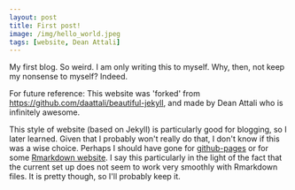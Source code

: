 ```yaml
---
layout: post
title: First post!
image: /img/hello_world.jpeg
tags: [website, Dean Attali]
---
```


My first blog. So weird. I am only writing this to myself. Why, then, not keep my nonsense to myself? Indeed. 

For future reference:
This website was 'forked' from https://github.com/daattali/beautiful-jekyll, and made by Dean Attali who is infinitely awesome. 

This style of website (based on Jekyll) is particularly good for blogging, so I later learned. Given that I probably won't really do that, I don't know if this was a wise choice. Perhaps I should have gone for [github-pages](https://pages.github.com/) or for some [Rmarkdown website](http://rmarkdown.rstudio.com/). I say this particularly in the light of the fact that the current set up does not seem to work very smoothly with Rmarkdown files. It is pretty though, so I'll probably keep it.  